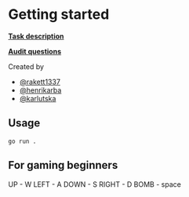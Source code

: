 # Getting started

**[Task description](https://github.com/01-edu/public/tree/master/subjects/bomberman-dom)**

**[Audit questions](https://github.com/01-edu/public/tree/master/subjects/bomberman-dom/audit)**

Created by

- [@rakett1337](https://01.kood.tech/git/rakett1337)
- [@henrikarba](https://01.kood.tech/git/Henrikarba)
- [@karlutska](https://01.kood.tech/git/karlutska)

## Usage

`go run .`

## For gaming beginners

UP - W
LEFT - A
DOWN - S
RIGHT - D
BOMB - space
